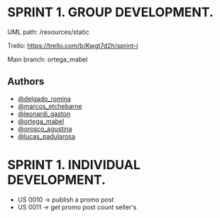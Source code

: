 
# SPRINT 1. GROUP DEVELOPMENT.

UML path: /resources/static  

Trello: https://trello.com/b/Kwgt7d2h/sprint-i 

Main branch: ortega_mabel


## Authors

- [@delgado_romina](https://www.github.com/rsdelgado)
- [@marcos_etchebarne](https://www.github.com/marcosetchemeli)
- [@leonardi_gaston](https://www.github.com/leonardigaston)
- [@ortega_mabel](https://www.github.com/mabortega)
- [@orosco_agustina](https://www.github.com/agusoreina18)
- [@lucas_padularosa](https://www.github.com/lucaspadularosaml)

# SPRINT 1. INDIVIDUAL DEVELOPMENT.

- US 0010 -> publish a promo post
- US 0011 -> get promo post count seller's



